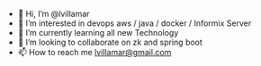- 👋 Hi, I’m @lvillamar
- 👀 I’m interested in devops aws / java / docker / Informix Server
- 🌱 I’m currently learning all new Technology
- 💞️ I’m looking to collaborate on zk and spring boot
- 📫 How to reach me lvillamar@gmail.com

<!---
lvillamar/lvillamar is a ✨ special ✨ repository because its `README.md` (this file) appears on your GitHub profile.
You can click the Preview link to take a look at your changes.
--->
